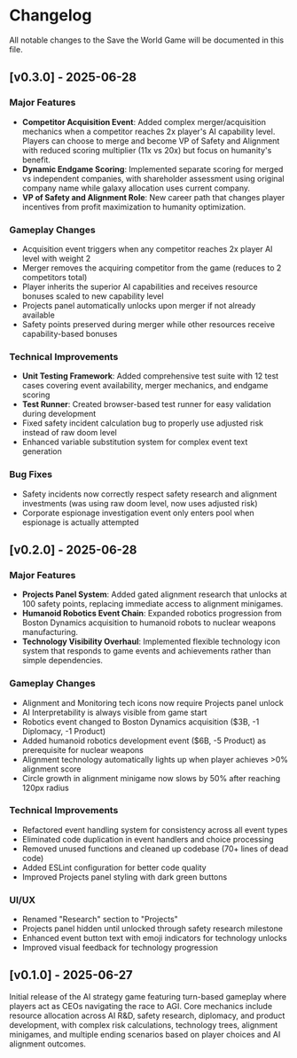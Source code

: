 # Changelog

All notable changes to the Save the World Game will be documented in this file.

## [v0.3.0] - 2025-06-28

### Major Features
- **Competitor Acquisition Event**: Added complex merger/acquisition mechanics when a competitor reaches 2x player's AI capability level. Players can choose to merge and become VP of Safety and Alignment with reduced scoring multiplier (11x vs 20x) but focus on humanity's benefit.
- **Dynamic Endgame Scoring**: Implemented separate scoring for merged vs independent companies, with shareholder assessment using original company name while galaxy allocation uses current company.
- **VP of Safety and Alignment Role**: New career path that changes player incentives from profit maximization to humanity optimization.

### Gameplay Changes
- Acquisition event triggers when any competitor reaches 2x player AI level with weight 2
- Merger removes the acquiring competitor from the game (reduces to 2 competitors total)
- Player inherits the superior AI capabilities and receives resource bonuses scaled to new capability level
- Projects panel automatically unlocks upon merger if not already available
- Safety points preserved during merger while other resources receive capability-based bonuses

### Technical Improvements
- **Unit Testing Framework**: Added comprehensive test suite with 12 test cases covering event availability, merger mechanics, and endgame scoring
- **Test Runner**: Created browser-based test runner for easy validation during development
- Fixed safety incident calculation bug to properly use adjusted risk instead of raw doom level
- Enhanced variable substitution system for complex event text generation

### Bug Fixes
- Safety incidents now correctly respect safety research and alignment investments (was using raw doom level, now uses adjusted risk)
- Corporate espionage investigation event only enters pool when espionage is actually attempted

## [v0.2.0] - 2025-06-28

### Major Features
- **Projects Panel System**: Added gated alignment research that unlocks at 100 safety points, replacing immediate access to alignment minigames.
- **Humanoid Robotics Event Chain**: Expanded robotics progression from Boston Dynamics acquisition to humanoid robots to nuclear weapons manufacturing.
- **Technology Visibility Overhaul**: Implemented flexible technology icon system that responds to game events and achievements rather than simple dependencies.

### Gameplay Changes
- Alignment and Monitoring tech icons now require Projects panel unlock
- AI Interpretability is always visible from game start
- Robotics event changed to Boston Dynamics acquisition ($3B, -1 Diplomacy, -1 Product)
- Added humanoid robotics development event ($6B, -5 Product) as prerequisite for nuclear weapons
- Alignment technology automatically lights up when player achieves >0% alignment score
- Circle growth in alignment minigame now slows by 50% after reaching 120px radius

### Technical Improvements
- Refactored event handling system for consistency across all event types
- Eliminated code duplication in event handlers and choice processing
- Removed unused functions and cleaned up codebase (70+ lines of dead code)
- Added ESLint configuration for better code quality
- Improved Projects panel styling with dark green buttons

### UI/UX
- Renamed "Research" section to "Projects" 
- Projects panel hidden until unlocked through safety research milestone
- Enhanced event button text with emoji indicators for technology unlocks
- Improved visual feedback for technology progression

## [v0.1.0] - 2025-06-27

Initial release of the AI strategy game featuring turn-based gameplay where players act as CEOs navigating the race to AGI. Core mechanics include resource allocation across AI R&D, safety research, diplomacy, and product development, with complex risk calculations, technology trees, alignment minigames, and multiple ending scenarios based on player choices and AI alignment outcomes.